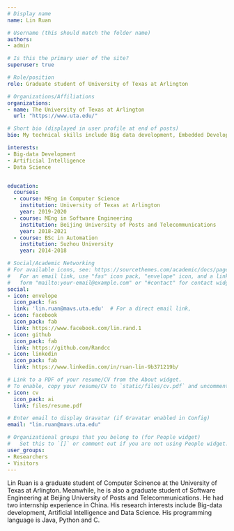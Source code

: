 ```yaml
---
# Display name
name: Lin Ruan

# Username (this should match the folder name)
authors:
- admin

# Is this the primary user of the site?
superuser: true

# Role/position
role: Graduate student of University of Texas at Arlington

# Organizations/Affiliations
organizations:
- name: The University of Texas at Arlington
  url: "https://www.uta.edu/"

# Short bio (displayed in user profile at end of posts)
bio: My technical skills include Big data development, Embedded Development，Python, C, Java.

interests:
- Big-data Development
- Artificial Intelligence
- Data Science


education:
  courses:
  - course: MEng in Computer Science
    institution: University of Texas at Arlington
    year: 2019-2020
  - course: MEng in Software Engineering
    institution: Beijing University of Posts and Telecommunications 
    year: 2018-2021
  - course: BSc in Automation
    institution: Suzhou University
    year: 2014-2018

# Social/Academic Networking
# For available icons, see: https://sourcethemes.com/academic/docs/page-builder/#icons
#   For an email link, use "fas" icon pack, "envelope" icon, and a link in the
#   form "mailto:your-email@example.com" or "#contact" for contact widget.
social:
- icon: envelope
  icon_pack: fas
  link: 'lin.ruan@mavs.uta.edu'  # For a direct email link, 
- icon: facebook
  icon_pack: fab
  link: https://www.facebook.com/lin.rand.1
- icon: github
  icon_pack: fab
  link: https://github.com/Randcc
- icon: linkedin
  icon_pack: fab
  link: https://www.linkedin.com/in/ruan-lin-9b371219b/

# Link to a PDF of your resume/CV from the About widget.
# To enable, copy your resume/CV to `static/files/cv.pdf` and uncomment the lines below.
- icon: cv
  icon_pack: ai
  link: files/resume.pdf

# Enter email to display Gravatar (if Gravatar enabled in Config)
email: "lin.ruan@mavs.uta.edu"

# Organizational groups that you belong to (for People widget)
#   Set this to `[]` or comment out if you are not using People widget.
user_groups:
- Researchers
- Visitors
---
```


Lin Ruan is a graduate student of Computer Scinence at the University of Texas at Arlington. Meanwhile, he is also a graduate student of Software Engineering at Beijing University of Posts and Telecommunications. He had two internship experience in China. His research interests include Big-data development, Artificial Intelligence and Data Science. His programming language is Java, Python and C.


